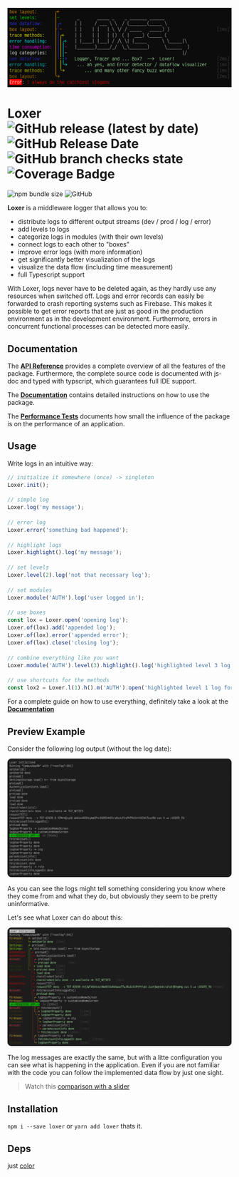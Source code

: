 ![Loxer_Logo](https://raw.githubusercontent.com/pcprinz/loxer/master/assets/Logo.png)
# Loxer ![GitHub release (latest by date)](https://img.shields.io/github/v/release/pcprinz/loxer) ![GitHub Release Date](https://img.shields.io/github/release-date/pcprinz/loxer) ![GitHub branch checks state](https://img.shields.io/github/checks-status/pcprinz/loxer/master?label=build) ![Coverage Badge](https://img.shields.io/endpoint?url=https://gist.githubusercontent.com/pcprinz/329161dbcfd07c60d90c29cc887130fb/raw/loxer__heads_master.json)
 ![npm bundle size](https://img.shields.io/bundlephobia/min/loxer) ![GitHub](https://img.shields.io/github/license/pcprinz/loxer) 
<!-- https://shields.io/ -->

**Loxer** is a middleware logger that allows you to:
- distribute logs to different output streams (dev / prod / log / error)
- add levels to logs
- categorize logs in modules (with their own levels)
- connect logs to each other to "boxes"
- improve error logs (with more information)
- get significantly better visualization of the logs
- visualize the data flow (including time measurement)
- full Typescript support

With Loxer, logs never have to be deleted again, as they hardly use any resources when switched off. Logs and error records can easily be forwarded to crash reporting systems such as Firebase. This makes it possible to get error reports that are just as good in the production environment as in the development environment. Furthermore, errors in concurrent functional processes can be detected more easily.

## Documentation
The **[API Reference](https://pcprinz.github.io/loxer/index.html)** provides a complete overview of all the features of the package. Furthermore, the complete source code is documented with js-doc and typed with typscript, which guarantees full IDE support.

The **[Documentation](https://github.com/pcprinz/loxer/blob/master/documentation/index.md)** contains detailed instructions on how to use the package.

The **[Performance Tests](https://github.com/pcprinz/loxer/blob/master/documentation/Performance.md)** documents how small the influence of the package is on the performance of an application.

## Usage
Write logs in an intuitive way:
```typescript
// initialize it somewhere (once) -> singleton
Loxer.init();

// simple log
Loxer.log('my message');

// error log
Loxer.error('something bad happened');

// highlight logs
Loxer.highlight().log('my message');

// set levels
Loxer.level(2).log('not that necessary log');

// set modules
Loxer.module('AUTH').log('user logged in');

// use boxes
const lox = Loxer.open('opening log');
Loxer.of(lox).add('appended log');
Loxer.of(lox).error('appended error');
Loxer.of(lox).close('closing log');

// combine everything like you want
Loxer.module('AUTH').level(3).highlight().log('highlighted level 3 log for module Authentication');

// use shortcuts for the methods
const lox2 = Loxer.l(1).h().m('AUTH').open('highlighted level 1 log for module Authentication');
```

For a complete guide on how to use everything, definitely take a look at the **[Documentation](https://github.com/pcprinz/loxer/blob/master/documentation/index.md)**
## Preview Example

Consider the following log output (without the log date):
<!-- ![plain_console](/assets/docs_images/plainOutput.png) -->
![plain_console](https://raw.githubusercontent.com/pcprinz/loxer/master/assets/docs_images/plainOutput.png)

As you can see the logs might tell something considering you know where they come from and what they do, but obviously they seem to be pretty uninformative.

Let's see what Loxer can do about this:
<!-- ![plain_console](/assets/docs_images/goodOutput.png) -->
![plain_console](https://raw.githubusercontent.com/pcprinz/loxer/master/assets/docs_images/goodOutput.png)

The log messages are exactly the same, but with a litte configuration you can see what is happening in the application. Even if you are not familiar with the code you can follow the implemented data flow by just one sight.

> Watch this [comparison with a slider](https://cdn.knightlab.com/libs/juxtapose/latest/embed/index.html?uid=9e14a828-2f7d-11ec-abb7-b9a7ff2ee17c)
## Installation 
`npm i --save loxer` or `yarn add loxer` thats it.

## Deps
just [color](https://www.npmjs.com/package/color)
